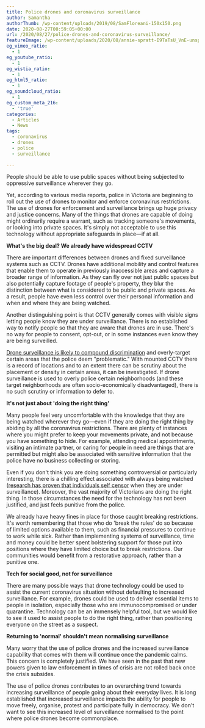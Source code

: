 ```yaml
---
title: Police drones and coronavirus surveillance
author: Samantha
authorThumb: /wp-content/uploads/2019/08/SamFloreani-150x150.png
date: 2020-08-27T00:59:05+00:00
url: /2020/08/27/police-drones-and-coronavirus-surveillance/
featureImage: /wp-content/uploads/2020/08/annie-spratt-I9TaTsU_VnE-unsplash.jpg
eg_vimeo_ratio:
  - 1
eg_youtube_ratio:
  - 1
eg_wistia_ratio:
  - 1
eg_html5_ratio:
  - 1
eg_soundcloud_ratio:
  - 1
eg_custom_meta_216:
  - 'true'
categories:
  - Articles
  - News
tags:
  - coronavirus
  - drones
  - police
  - surveillance

---
```

People should be able to use public spaces without being subjected to oppressive surveillance wherever they go.

Yet, according to various media reports, police in Victoria are beginning to roll out the use of drones to monitor and enforce coronavirus restrictions. The use of drones for enforcement and surveillance brings up huge privacy and justice concerns. Many of the things that drones are capable of doing might ordinarily require a warrant, such as tracking someone's movements, or looking into private spaces. It's simply not acceptable to use this technology without appropriate safeguards in place—if at all.

**What's the big deal? We already have widespread CCTV**

There are important differences between drones and fixed surveillance systems such as CCTV. Drones have additional mobility and control features that enable them to operate in previously inaccessible areas and capture a broader range of information. As they can fly over not just public spaces but also potentially capture footage of people's property, they blur the distinction between what is considered to be public and private spaces. As a result, people have even less control over their personal information and when and where they are being watched.

Another distinguishing point is that CCTV generally comes with visible signs letting people know they are under surveillance. There is no established way to notify people so that they are aware that drones are in use. There's no way for people to consent, opt-out, or in some instances even know they are being surveilled.

[Drone surveillance is likely to compound discrimination][1] and overly-target certain areas that the police deem "problematic." With mounted CCTV there is a record of locations and to an extent there can be scrutiny about the placement or density in certain areas, it can be investigated. If drone surveillance is used to overly police certain neighborhoods (and these target neighborhoods are often socio-economically disadvantaged), there is no such scrutiny or information to defer to.

**It's not just about 'doing the right thing'**

Many people feel very uncomfortable with the knowledge that they are being watched wherever they go—even if they are doing the right thing by abiding by all the coronavirus restrictions. There are plenty of instances where you might prefer to keep your movements private, and not because you have something to hide. For example, attending medical appointments, visiting an intimate partner, or caring for people in need are things that are permitted but might also be associated with sensitive information that the police have no business collecting or storing.

Even if you don't think you are doing something controversial or particularly interesting, there is a chilling effect associated with always being watched ([research has proven that individuals self censor][2] when they are under surveillance). Moreover, the vast majority of Victorians are doing the right thing. In those circumstances the need for the technology has not been justified, and just feels punitive from the police.

We already have heavy fines in place for those caught breaking restrictions. It's worth remembering that those who do 'break the rules' do so because of limited options available to them, such as financial pressures to continue to work while sick. Rather than implementing systems of surveillance, time and money could be better spent bolstering support for those put into positions where they have limited choice but to break restrictions. Our communities would benefit from a restorative approach, rather than a punitive one.

**Tech for social good, not for surveillance**

There are many possible ways that drone technology could be used to assist the current coronavirus situation without defaulting to increased surveillance. For example, drones could be used to deliver essential items to people in isolation, especially those who are immunocompromised or under quarantine. Technology can be an immensely helpful tool, but we would like to see it used to assist people to do the right thing, rather than positioning everyone on the street as a suspect.

**Returning to 'normal' shouldn't mean normalising surveillance**

Many worry that the use of police drones and the increased surveillance capability that comes with them will continue once the pandemic calms. This concern is completely justified. We have seen in the past that new powers given to law enforcement in times of crisis are not rolled back once the crisis subsides.

The use of police drones contributes to an overarching trend towards increasing surveillance of people going about their everyday lives. It is long established that increased surveillance impacts the ability for people to move freely, organise, protest and participate fully in democracy. We don't want to see this increased level of surveillance normalised to the point where police drones become commonplace.

 [1]: https://www.aclu.org/blog/privacy-technology/surveillance-technologies/new-nypd-drone-policy-represents-serious-threat
 [2]: https://pen.org/research-resources/chilling-effects/
